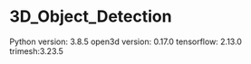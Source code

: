 # 3D_Object_Detection

Python version: 3.8.5
open3d version: 0.17.0
tensorflow: 2.13.0
trimesh:3.23.5
